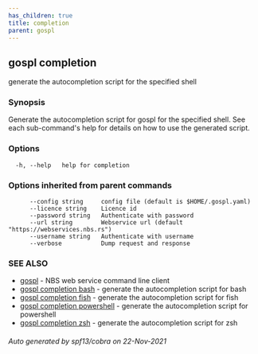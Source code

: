 ```yaml
---
has_children: true
title: completion
parent: gospl
---
```

## gospl completion

generate the autocompletion script for the specified shell

### Synopsis


Generate the autocompletion script for gospl for the specified shell.
See each sub-command's help for details on how to use the generated script.


### Options

```
  -h, --help   help for completion
```

### Options inherited from parent commands

```
      --config string     config file (default is $HOME/.gospl.yaml)
      --licence string    Licence id
      --password string   Authenticate with password
      --url string        Webservice url (default "https://webservices.nbs.rs")
      --username string   Authenticate with username
      --verbose           Dump request and response
```

### SEE ALSO

* [gospl](../gospl.md)	 - NBS web service command line client
* [gospl completion bash](gospl_completion_bash.md)	 - generate the autocompletion script for bash
* [gospl completion fish](gospl_completion_fish.md)	 - generate the autocompletion script for fish
* [gospl completion powershell](gospl_completion_powershell.md)	 - generate the autocompletion script for powershell
* [gospl completion zsh](gospl_completion_zsh.md)	 - generate the autocompletion script for zsh

###### Auto generated by spf13/cobra on 22-Nov-2021
